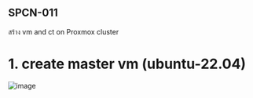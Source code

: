 ## SPCN-011
สร้าง vm and ct on Proxmox cluster
# 1. create master vm (ubuntu-22.04)
![image](https://user-images.githubusercontent.com/87377798/208240603-f0b38029-b414-4442-96fd-5a30946fa9e4.png)

